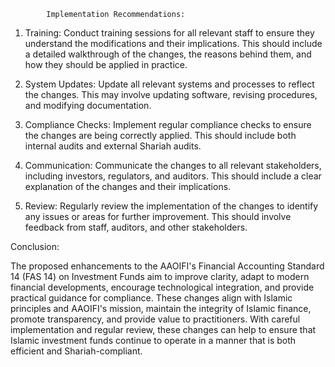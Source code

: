 
            Implementation Recommendations:

1. Training: Conduct training sessions for all relevant staff to ensure they understand the modifications and their implications. This should include a detailed walkthrough of the changes, the reasons behind them, and how they should be applied in practice.

2. System Updates: Update all relevant systems and processes to reflect the changes. This may involve updating software, revising procedures, and modifying documentation.

3. Compliance Checks: Implement regular compliance checks to ensure the changes are being correctly applied. This should include both internal audits and external Shariah audits.

4. Communication: Communicate the changes to all relevant stakeholders, including investors, regulators, and auditors. This should include a clear explanation of the changes and their implications.

5. Review: Regularly review the implementation of the changes to identify any issues or areas for further improvement. This should involve feedback from staff, auditors, and other stakeholders.

Conclusion:

The proposed enhancements to the AAOIFI's Financial Accounting Standard 14 (FAS 14) on Investment Funds aim to improve clarity, adapt to modern financial developments, encourage technological integration, and provide practical guidance for compliance. These changes align with Islamic principles and AAOIFI's mission, maintain the integrity of Islamic finance, promote transparency, and provide value to practitioners. With careful implementation and regular review, these changes can help to ensure that Islamic investment funds continue to operate in a manner that is both efficient and Shariah-compliant.